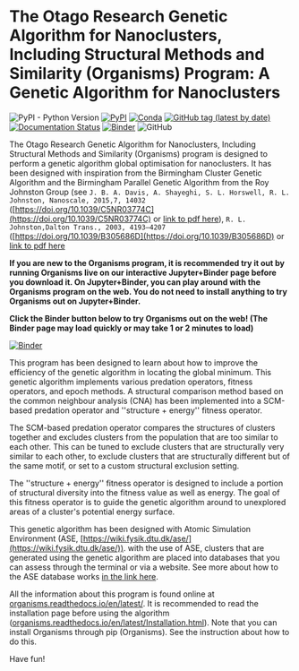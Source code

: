 # The Otago Research Genetic Algorithm for Nanoclusters, Including Structural Methods and Similarity (Organisms) Program: A Genetic Algorithm for Nanoclusters

![PyPI - Python Version](https://img.shields.io/pypi/pyversions/Organisms)
[![PyPI](https://img.shields.io/pypi/v/Organisms)](https://pypi.org/project/Organisms/)
[![Conda](https://img.shields.io/conda/v/gardengroupuo/organisms)](https://anaconda.org/GardenGroupUO/organisms)
[![GitHub tag (latest by date)](https://img.shields.io/github/v/tag/GardenGroupUO/Organisms)](https://github.com/GardenGroupUO/Organisms)
[![Documentation Status](https://readthedocs.org/projects/organisms/badge/?version=latest)](https://organisms.readthedocs.io/en/latest/)
[![Binder](https://mybinder.org/badge_logo.svg)](https://mybinder.org/v2/gh/GardenGroupUO/Organisms_Jupyter_Examples/main?urlpath=lab)
![GitHub](https://img.shields.io/github/license/GardenGroupUO/Organisms)

The Otago Research Genetic Algorithm for Nanoclusters, Including Structural Methods and Similarity (Organisms) program is designed to perform a genetic algorithm global optimisation for nanoclusters. It has been designed with inspiration from the Birmingham Cluster Genetic Algorithm and the Birmingham Parallel Genetic Algorithm from the Roy Johnston Group (see ``J. B. A. Davis, A. Shayeghi, S. L. Horswell, R. L. Johnston, Nanoscale, 2015,7, 14032`` ([https://doi.org/10.1039/C5NR03774C](https://doi.org/10.1039/C5NR03774C) or [link to pdf here](https://pubs.rsc.org/en/content/articlepdf/2015/nr/c5nr03774c)), ``R. L. Johnston,Dalton Trans., 2003, 4193–4207`` ([https://doi.org/10.1039/B305686D](https://doi.org/10.1039/B305686D) or [link to pdf here](http://citeseerx.ist.psu.edu/viewdoc/download?doi=10.1.1.124.6813&rep=rep1&type=pdf)

**If you are new to the Organisms program, it is recommended try it out by running Organisms live on our interactive Jupyter+Binder page before you download it. On Jupyter+Binder, you can play around with the Organisms program on the web. You do not need to install anything to try Organisms out on Jupyter+Binder.** 

**Click the Binder button below to try Organisms out on the web! (The Binder page may load quickly or may take 1 or 2 minutes to load)**

[![Binder](https://mybinder.org/badge_logo.svg)](https://mybinder.org/v2/gh/GardenGroupUO/Organisms_Jupyter_Examples/main?urlpath=lab)

This program has been designed to learn about how to improve the efficiency of the genetic algorithm in locating the global minimum. This genetic algorithm implements various predation operators, fitness operators, and epoch methods. A structural comparison method based on the common neighbour analysis (CNA) has been implemented into a SCM-based predation operator and ''structure + energy'' fitness operator. 

The SCM-based predation operator compares the structures of clusters together and excludes clusters from the population that are too similar to each other. This can be tuned to exclude clusters that are structurally very similar to each other, to exclude clusters that are structurally different but of the same motif, or set to a custom structural exclusion setting. 

The ''structure + energy'' fitness operator is designed to include a portion of structural diversity into the fitness value as well as energy. The goal of this fitness operator is to guide the genetic algorithm around to unexplored areas of a cluster's potential energy surface. 

This genetic algorithm has been designed with Atomic Simulation Environment (ASE, [https://wiki.fysik.dtu.dk/ase/](https://wiki.fysik.dtu.dk/ase/)). with the use of ASE, clusters that are generated using the genetic algorithm are placed into databases that you can assess through the terminal or via a website. See more about how to the ASE database works [in the link here](https://wiki.fysik.dtu.dk/ase/ase/db/db.html?highlight=databases#id9).

All the information about this program is found online at [organisms.readthedocs.io/en/latest/](https://organisms.readthedocs.io/en/latest/). It is recommended to read the installation page before using the algorithm ([organisms.readthedocs.io/en/latest/Installation.html](https://organisms.readthedocs.io/en/latest/Installation.html)). Note that you can install Organisms through pip (Organisms). See the instruction about how to do this. 

Have fun!